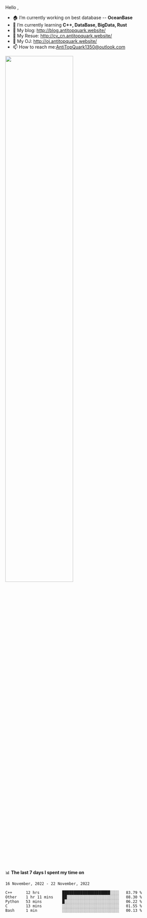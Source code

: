 
Hello , 

- 🏠 I’m currently working on best database -- **OceanBase**
- 🌱 I’m currently learning **C++, DataBase, BigData, Rust**
- 🔭 My blog:   http://blog.antitopquark.website/ 
- 👦 My Resue:  http://cv_cn.antitopquark.website/
- 🚉 My OJ:     http://oj.antitopquark.website/
- 📫 How to reach me:AntiTopQuark1350@outlook.com


<img width="65%" src="https://github-readme-stats.vercel.app/api?username=AntiTopQuark&show_icons=true&count_private=true&hide=prs&theme=default_repocard">


📊 **The last 7 days I spent my time on** 

<!--START_SECTION:waka-->
```text
16 November, 2022 - 22 November, 2022

C++      12 hrs          █████████████████████░░░░   83.79 % 
Other    1 hr 11 mins    ██░░░░░░░░░░░░░░░░░░░░░░░   08.30 % 
Python   53 mins         █░░░░░░░░░░░░░░░░░░░░░░░░   06.22 % 
C        13 mins         ░░░░░░░░░░░░░░░░░░░░░░░░░   01.55 % 
Bash     1 min           ░░░░░░░░░░░░░░░░░░░░░░░░░   00.13 %
```
<!--END_SECTION:waka-->


